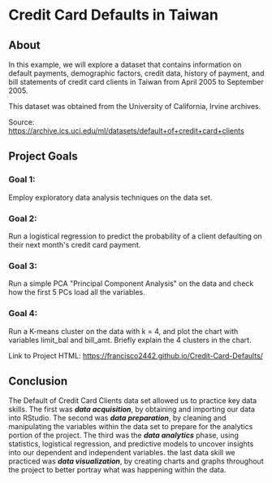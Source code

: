 # Credit Card Defaults in Taiwan

## About
In this example, we will explore a dataset that contains information on default payments, demographic factors, credit data, history of payment, and bill statements of credit card clients in Taiwan from April 2005 to September 2005.

This dataset was obtained from the University of California, Irvine archives.

Source: https://archive.ics.uci.edu/ml/datasets/default+of+credit+card+clients

## Project Goals
### Goal 1:
Employ exploratory data analysis techniques on the data set.
### Goal 2:
Run a logistical regression to predict the probability of a client defaulting on their next month's credit card payment.
### Goal 3:
Run a simple PCA "Principal Component Analysis" on the data and check how the first 5 PCs load all the variables.
### Goal 4:
Run a K-means cluster on the data with k = 4, and plot the chart with variables limit_bal and bill_amt. Briefly explain the 4 clusters in the chart.

Link to Project HTML: https://francisco2442.github.io/Credit-Card-Defaults/

## Conclusion

The Default of Credit Card Clients data set allowed us to practice key data skills. 
The first was _**data acquisition**_, by obtaining and importing our data into RStudio.
The second was _**data preparation**_, by cleaning and manipulating the variables within the data set to prepare for the analytics portion of the project.
The third was the _**data analytics**_ phase, using statistics, logistical regression, and predictive models to uncover insights into our dependent and independent variables.
the last data skill we practiced was _**data visualization**_, by creating charts and graphs throughout the project to better portray what was happening within the data.
